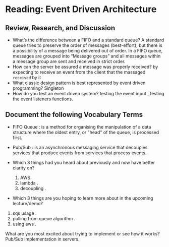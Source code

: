 # Reading: Event Driven Architecture

## Review, Research, and Discussion

* What’s the difference between a FIFO and a standard queue?  A standard queue tries to preserve the order of messages (best-effort), but there is a possibility of a message being delivered out of order. In a FIFO queue, messages are grouped into “Message groups” and all messages within a message group are sent and received in strict order.
* How can the server be assured a message was properly received? by expecting to receive an event from the client that the massaged `received` by it
* What classic design pattern is best represented by event driven programming? Singleton 
* How do you test an event driven system? testing the event input , testing the event listeners functions.

## Document the following Vocabulary Terms

* FIFO Queue : is a method for organising the manipulation of a data structure where the oldest entry, or "head" of the queue, is processed first.
* Pub/Sub : is an asynchronous messaging service that decouples services that produce events from services that process events.

* Which 3 things had you heard about previously and now have better clarity on?

   1. AWS.
   2. lambda .
   3. decoupling .
* Which 3 things are you hoping to learn more about in the upcoming lecture/demo?

1. sqs usage  .
2. pulling from queue algorithm .
3. using aws  .

What are you most excited about trying to implement or see how it works? Pub/Sub implementation in servers.
  